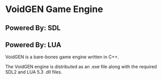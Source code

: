 # VoidGEN Game Engine

## Powered By: SDL
## Powered By: LUA

VoidGEN is a bare-bones game engine written in C++.

The VoidGEN engine is distributed as an .exe file along with the required SDL2 and LUA 5.3 .dll files.

